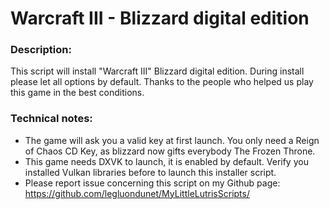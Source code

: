 # Warcraft III - Blizzard digital edition

### Description:
This script will install "Warcraft III" Blizzard digital edition.
During install please let all options by default.
Thanks to the people who helped us play this game in the best conditions.

### Technical notes:
- The game will ask you a valid key at first launch. You only need a Reign of Chaos CD Key, as blizzard now gifts everybody The Frozen Throne.
- This game needs DXVK to launch, it is enabled by default. Verify you installed Vulkan libraries before to launch this installer script.
- Please report issue concerning this script on my Github page:
https://github.com/legluondunet/MyLittleLutrisScripts/
